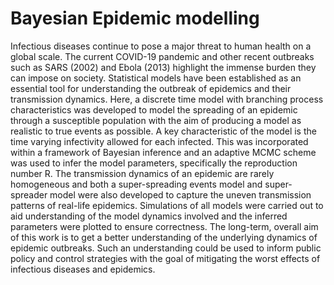 # Bayesian Epidemic modelling

Infectious diseases continue to pose a major threat to human health on a global scale. The current COVID-19 pandemic and other recent outbreaks such as SARS (2002) and Ebola (2013) highlight the immense burden they can impose on society. Statistical models have been established as an essential tool for understanding the outbreak of epidemics and their transmission dynamics. 
Here, a discrete time model with branching process characteristics was developed to model the spreading of an epidemic through a susceptible population with the aim of producing a model as realistic to true events as possible. A key characteristic of the model is the time varying infectivity allowed for each infected. This was incorporated within a framework of Bayesian inference and an adaptive MCMC scheme was used to infer the model parameters, specifically the reproduction number R. The transmission dynamics of an epidemic are rarely homogeneous and both a super-spreading events model and super-spreader model were also developed to capture the uneven transmission patterns of real-life epidemics. Simulations of all models were carried out to aid understanding of the model dynamics involved and the inferred parameters were plotted to ensure correctness. The long-term, overall aim of this work is to get a better understanding of the underlying dynamics of epidemic outbreaks. Such an understanding could be used to inform public policy and control strategies with the goal of mitigating the worst effects of infectious diseases and epidemics. 

